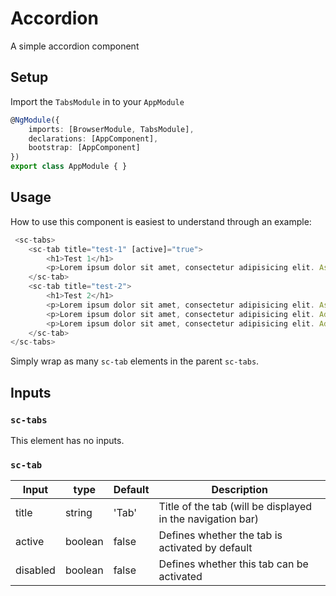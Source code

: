 # Accordion
A simple accordion component

## Setup

Import the `TabsModule` in to your `AppModule`
```ts
@NgModule({
    imports: [BrowserModule, TabsModule],
    declarations: [AppComponent],
    bootstrap: [AppComponent]
})
export class AppModule { }
```

## Usage 

How to use this component is easiest to understand through an example: 

```ts
 <sc-tabs>
    <sc-tab title="test-1" [active]="true">
        <h1>Test 1</h1>
        <p>Lorem ipsum dolor sit amet, consectetur adipisicing elit. Asperiores aut, beatae, cum, dolorum excepturi fugiat fugit hic maiores maxime molestiae mollitia praesentium quaerat quasi repellendus sit velit voluptas voluptates voluptatum?</p>
    </sc-tab>
    <sc-tab title="test-2">
        <h1>Test 2</h1>
        <p>Lorem ipsum dolor sit amet, consectetur adipisicing elit. Asperiores aut, beatae, cum, dolorum excepturi fugiat fugit hic maiores maxime molestiae mollitia praesentium quaerat quasi repellendus sit velit voluptas voluptates voluptatum?</p>
        <p>Lorem ipsum dolor sit amet, consectetur adipisicing elit. Ad aliquid deleniti dignissimos earum excepturi fugiat minima molestias quibusdam reprehenderit tenetur. Ducimus explicabo facilis ipsam, pariatur reiciendis tempore unde vel voluptate!</p>
        <p>Lorem ipsum dolor sit amet, consectetur adipisicing elit. Adipisci animi aut deserunt dicta fugit iste laboriosam pariatur veniam, voluptate voluptatem! Adipisci commodi consectetur dolores expedita facere nobis odit reprehenderit veritatis?</p>
    </sc-tab>        
</sc-tabs> 
```

Simply wrap as many `sc-tab` elements in the parent `sc-tabs`.

## Inputs

### `sc-tabs`
 
This element has no inputs.

### `sc-tab`

| Input  | type | Default | Description
--- | --- | --- | ---
title | string | 'Tab' | Title of the tab (will be displayed in the navigation bar)
active | boolean | false | Defines whether the tab is activated by default
disabled | boolean | false | Defines whether this tab can be activated